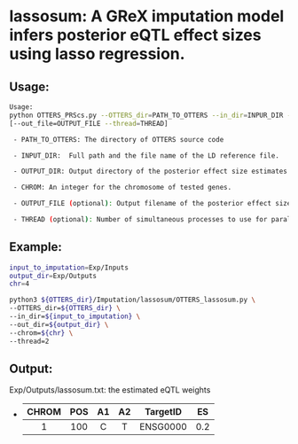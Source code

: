 # lassosum: A GReX imputation model infers posterior eQTL effect sizes using lasso regression.

## Usage:

```bash
Usage:
python OTTERS_PRScs.py --OTTERS_dir=PATH_TO_OTTERS --in_dir=INPUR_DIR --out_dir=OUTPUT_DIR --chrom=CHROM
[--out_file=OUTPUT_FILE --thread=THREAD]

 - PATH_TO_OTTERS: The directory of OTTERS source code

 - INPUT_DIR:  Full path and the file name of the LD reference file.

 - OUTPUT_DIR: Output directory of the posterior effect size estimates.

 - CHROM: An integer for the chromosome of tested genes.

 - OUTPUT_FILE (optional): Output filename of the posterior effect size estimates. Default is lassosum.txt

 - THREAD (optional): Number of simultaneous processes to use for parallel computation. Default is 1.
```

## Example:

```bash
input_to_imputation=Exp/Inputs
output_dir=Exp/Outputs
chr=4

python3 ${OTTERS_dir}/Imputation/lassosum/OTTERS_lassosum.py \
--OTTERS_dir=${OTTERS_dir} \
--in_dir=${input_to_imputation} \
--out_dir=${output_dir} \
--chrom=${chr} \
--thread=2
```

## Output:

Exp/Outputs/lassosum.txt: the estimated eQTL weights

  - | CHROM | POS | A1 | A2 |     TargetID    |  ES  |
    |:-----:|:---:|:--:|:--:|:---------------:|:----:|
    |   1   | 100 |  C |  T |     ENSG0000    |  0.2 |
 

